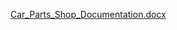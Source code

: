 [Car_Parts_Shop_Documentation.docx](https://github.com/user-attachments/files/19840584/Car_Parts_Shop_Documentation.docx)
